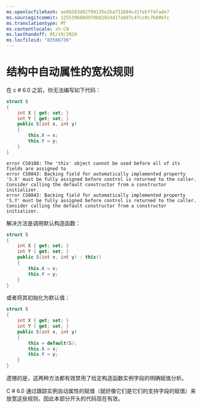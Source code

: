 ```yaml
---
ms.openlocfilehash: ae8b583d82f99135e2ba731604cd1febff4fade7
ms.sourcegitcommit: 125539b88d970bb2924d17a997c47cc0c7b806fc
ms.translationtype: MT
ms.contentlocale: zh-CN
ms.lasthandoff: 05/19/2020
ms.locfileid: "83566736"
---
```

# <a name="relaxed-rules-for-auto-properties-in-structs"></a>结构中自动属性的宽松规则 

在 c # 6.0 之前，你无法编写如下代码： 

```csharp
struct S 
{ 
    int X { get; set; } 
    int Y { get; set; } 
    public S(int x, int y) 
    { 
        this.X = x; 
        this.Y = y; 
    } 
} 
```

```none
error CS0188: The 'this' object cannot be used before all of its fields are assigned to
error CS0843: Backing field for automatically implemented property 'S.X' must be fully assigned before control is returned to the caller. Consider calling the default constructor from a constructor initializer. 
error CS0843: Backing field for automatically implemented property 'S.Y' must be fully assigned before control is returned to the caller. Consider calling the default constructor from a constructor initializer. 
```
 
解决方法是调用默认构造函数： 

```csharp
struct S 
{ 
    int X { get; set; } 
    int Y { get; set; } 
    public S(int x, int y) : this() 
    { 
        this.X = x; 
        this.Y = y; 
    } 
} 
```

或者将其初始化为默认值： 

```csharp
struct S 
{ 
    int X { get; set; } 
    int Y { get; set; } 
    public S(int x, int y) 
    { 
        this = default(S); 
        this.X = x; 
        this.Y = y; 
    } 
} 
```

遗憾的是，这两种方法都有效禁用了给定构造函数实例字段的明确赋值分析。 

C # 6.0 通过跟踪实例自动属性的赋值（就好像它们是它们的支持字段的赋值）来放宽这些规则，因此本部分开头的代码现在有效。 
